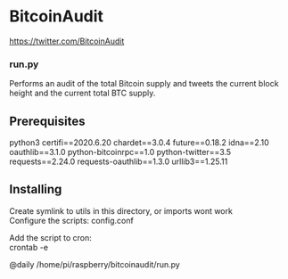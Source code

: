 # BitcoinAudit

https://twitter.com/BitcoinAudit

### run.py
Performs an audit of the total Bitcoin supply and tweets the current
block height and the current total BTC supply.

## Prerequisites

python3
certifi==2020.6.20
chardet==3.0.4
future==0.18.2
idna==2.10
oauthlib==3.1.0
python-bitcoinrpc==1.0
python-twitter==3.5
requests==2.24.0
requests-oauthlib==1.3.0
urllib3==1.25.11

## Installing

Create symlink to utils in this directory, or imports wont work  
Configure the scripts: config.conf  

Add the script to cron:  
crontab -e  
  
@daily /home/pi/raspberry/bitcoinaudit/run.py

